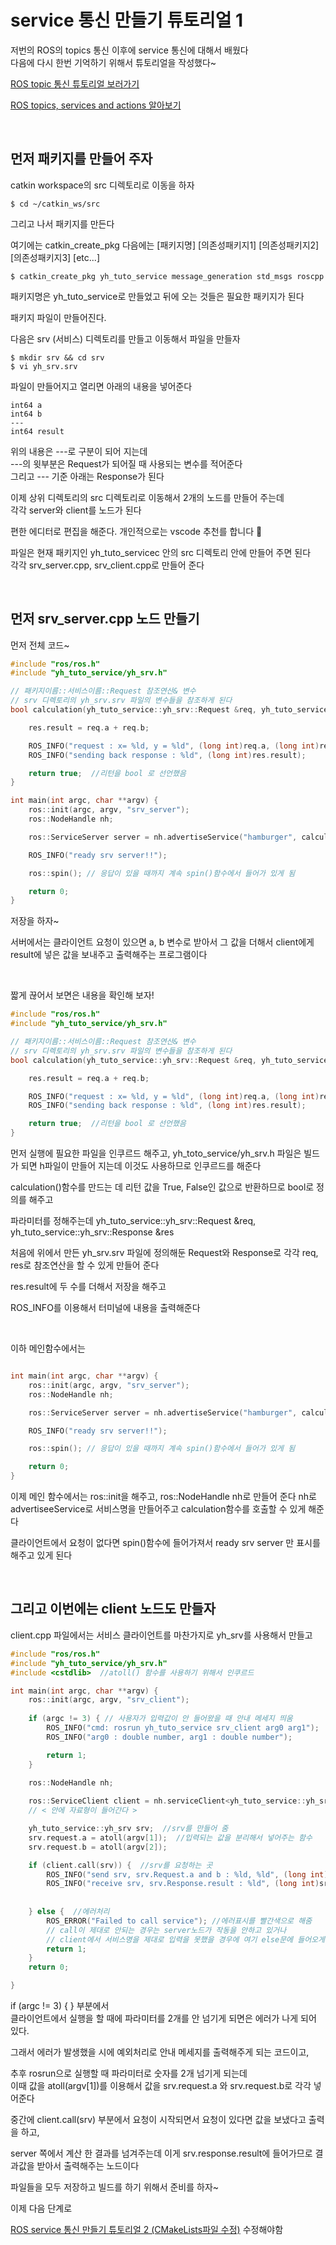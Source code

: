 # service 통신 만들기 튜토리얼 1
저번의 ROS의 topics 통신 이후에 service 통신에 대해서 배웠다  
다음에 다시 한번 기억하기 위해서 튜토리얼을 작성했다~

[ROS topic 통신 튜토리얼 보러가기](/tag/catkin_create_pkg)

[ROS topics, services and actions 알아보기](http://54.180.113.157/blog/ROS-topics-services-and-actions-%EC%97%90-%EB%8C%80%ED%95%B4%EC%84%9C-%EC%95%8C%EC%95%84%EB%B3%B4%EC%9E%90)

<br>

## 먼저 패키지를 만들어 주자
catkin workspace의 src 디렉토리로 이동을 하자

```
$ cd ~/catkin_ws/src
```
그리고 나서 패키지를 만든다

여기에는 catkin_create_pkg 다음에는 [패키지명] [의존성패키지1] [의존성패키지2] [의존성패키지3] [etc...]

```
$ catkin_create_pkg yh_tuto_service message_generation std_msgs roscpp
```

패키지명은 yh_tuto_service로 만들었고 뒤에 오는 것들은 필요한 패키지가 된다

패키지 파일이 만들어진다. 

다음은 srv (서비스) 디렉토리를 만들고 이동해서 파일을 만들자
```
$ mkdir srv && cd srv
$ vi yh_srv.srv
```

파일이 만들어지고 열리면 아래의 내용을 넣어준다

```
int64 a
int64 b
---
int64 result
```

위의 내용은 ---로 구분이 되어 지는데   
---의 윗부분은 Request가 되어질 때 사용되는 변수를 적어준다  
그리고 --- 기준 아래는 Response가 된다

이제 상위 디렉토리의 src 디렉토리로 이동해서 2개의 노드를 만들어 주는데  
각각 server와 client를 노드가 된다

편한 에디터로 편집을 해준다. 개인적으로는 vscode 추천를 합니다 🤩 

파일은 현재 패키지인 yh_tuto_servicec 안의 src 디렉토리 안에 만들어 주면 된다  
각각 srv_server.cpp, srv_client.cpp로 만들어 준다

<br>

## 먼저 srv_server.cpp 노드 만들기

먼저 전체 코드~

```cpp
#include "ros/ros.h"
#include "yh_tuto_service/yh_srv.h"

// 패키지이름::서비스이름::Request 참조연산& 변수
// srv 디렉토리의 yh_srv.srv 파일의 변수들을 참조하게 된다
bool calculation(yh_tuto_service::yh_srv::Request &req, yh_tuto_service::yh_srv::Response &res) {

    res.result = req.a + req.b;

    ROS_INFO("request : x= %ld, y = %ld", (long int)req.a, (long int)req.b); //%ld 는 long int
    ROS_INFO("sending back response : %ld", (long int)res.result);

    return true;  //리턴을 bool 로 선언했음
}

int main(int argc, char **argv) {
    ros::init(argc, argv, "srv_server");
    ros::NodeHandle nh;

    ros::ServiceServer server = nh.advertiseService("hamburger", calculation); //service에서는 advertiseService()를 사용,이하 문자열은 서비스명

    ROS_INFO("ready srv server!!");

    ros::spin(); // 응답이 있을 때까지 계속 spin()함수에서 들어가 있게 됨

    return 0;
}
```
저장을 하자~

서버에서는 클라이언트 요청이 있으면 a, b 변수로 받아서 그 값을 더해서 client에게 
result에 넣은 값을 보내주고 출력해주는 프로그램이다

<br> 

짧게 끊어서 보면은 내용을 확인해 보자!

```cpp
#include "ros/ros.h"
#include "yh_tuto_service/yh_srv.h"

// 패키지이름::서비스이름::Request 참조연산& 변수
// srv 디렉토리의 yh_srv.srv 파일의 변수들을 참조하게 된다
bool calculation(yh_tuto_service::yh_srv::Request &req, yh_tuto_service::yh_srv::Response &res) {

    res.result = req.a + req.b;

    ROS_INFO("request : x= %ld, y = %ld", (long int)req.a, (long int)req.b); //%ld 는 long int
    ROS_INFO("sending back response : %ld", (long int)res.result);

    return true;  //리턴을 bool 로 선언했음
}

```
먼저 실행에 필요한 파일을 인쿠르드 해주고,
yh_toto_service/yh_srv.h 파일은 빌드가 되면 h파일이 만들어 지는데 이것도 사용하므로 
인쿠르드를 해준다

calculation()함수를 만드는 데 리턴 값을 True, False인 값으로 반환하므로 bool로 정의를 해주고

파라미터를 정해주는데 
yh_tuto_service::yh_srv::Request &req, yh_tuto_service::yh_srv::Response &res

처음에 위에서 만든 yh_srv.srv 파일에 정의해둔 Request와 Response로 각각 req, res로 참조연산을 할 수 있게 만들어 준다

res.result에 두 수를 더해서 저장을 해주고

ROS_INFO를 이용해서 터미널에 내용을 출력해준다

<br>

이하 메인함수에서는 

```cpp

int main(int argc, char **argv) {
    ros::init(argc, argv, "srv_server");
    ros::NodeHandle nh;

    ros::ServiceServer server = nh.advertiseService("hamburger", calculation); //service에서는 advertiseService()를 사용,이하 문자열은 서비스명

    ROS_INFO("ready srv server!!");

    ros::spin(); // 응답이 있을 때까지 계속 spin()함수에서 들어가 있게 됨

    return 0;
}
```
이제 메인 함수에서는 
ros::init을 해주고, ros::NodeHandle nh로 만들어 준다
nh로 advertiseeService로 서비스명을 만들어주고 calculation함수를 호출할 수 있게 해준다

클라이언트에서 요청이 없다면 spin()함수에 들어가져서 
ready srv server 만 표시를 해주고 있게 된다


<br>

## 그리고 이번에는 client 노드도 만들자

client.cpp 파일에서는 서비스 클라이언트를 마찬가지로 yh_srv를 사용해서 만들고 

```cpp
#include "ros/ros.h"
#include "yh_tuto_service/yh_srv.h"
#include <cstdlib>  //atoll() 함수를 사용하기 위해서 인쿠르드

int main(int argc, char **argv) {
    ros::init(argc, argv, "srv_client");
    
    if (argc != 3) { // 사용자가 입력값이 안 들어왔을 때 안내 메세지 띄움
        ROS_INFO("cmd: rosrun yh_tuto_service srv_client arg0 arg1");
        ROS_INFO("arg0 : double number, arg1 : double number");

        return 1;
    }
    
    ros::NodeHandle nh;

    ros::ServiceClient client = nh.serviceClient<yh_tuto_service::yh_srv>("hamburger"); //serviceClient를 선언
    // < 안에 자료형이 들어간다 >

    yh_tuto_service::yh_srv srv;  //srv를 만들어 줌
    srv.request.a = atoll(argv[1]);  //입력되는 값을 분리해서 넣어주는 함수
    srv.request.b = atoll(argv[2]);  

    if (client.call(srv)) {  //srv를 요청하는 곳 
        ROS_INFO("send srv, srv.Request.a and b : %ld, %ld", (long int)srv.request.a, (long int)srv.request.b);
        ROS_INFO("receive srv, srv.Response.result : %ld", (long int)srv.response.result);
        
    
    } else {  //에러처리
        ROS_ERROR("Failed to call service"); //에러표시를 빨간색으로 해줌
        // call이 제대로 안되는 경우는 server노드가 작동을 안하고 있거나
        // client에서 서비스명을 제대로 입력을 못했을 경우에 여기 else문에 들어오게 된다
        return 1;
    }
    return 0;

}
```
if (argc != 3) { } 부분에서   
클라이언트에서 실행을 할 때에 파라미터를 2개를 안 넘기게 되면은 
에러가 나게 되어 있다.

그래서 에러가 발생했을 시에 예외처리로 안내 메세지를 출력해주게 되는 코드이고,

추후 rosrun으로 실행할 때 파라미터로 숫자를 2개 넘기게 되는데   
이때 값을 atoll(argv[1])를 이용해서 값을 srv.request.a 와 srv.request.b로 각각 넣어준다

중간에 client.call(srv) 부분에서 요청이 시작되면서 요청이 있다면 
값을 보냈다고 출력을 하고, 

server 쪽에서 계산 한 결과를 넘겨주는데 이게 
srv.response.result에 들어가므로 결과값을 받아서 출력해주는 노드이다  

파일들을 모두 저장하고 빌드를 하기 위해서 준비를 하자~

이제 다음 단계로

[ROS service 통신 만들기 튜토리얼 2 (CMakeLists파일 수정)](/blog/) 수정해야함

